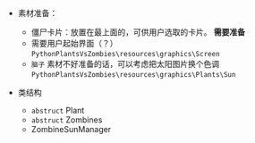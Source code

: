  - 素材准备：
   - 僵尸卡片：放置在最上面的，可供用户选取的卡片。 **需要准备**
   - 需要用户起始界面（？）  `PythonPlantsVsZombies\resources\graphics\Screen`
   - `脑子` 素材不好准备的话，可以考虑把太阳图片换个色调 `PythonPlantsVsZombies\resources\graphics\Plants\Sun`

 - 类结构
    - `abstruct` Plant
    - `abstruct` Zombines
    - ZombineSunManager
